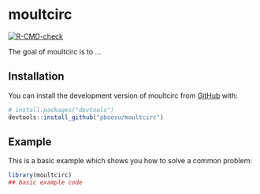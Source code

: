 
# moultcirc

  <!-- badges: start -->
  [![R-CMD-check](https://github.com/pboesu/moultcirc/workflows/R-CMD-check/badge.svg)](https://github.com/pboesu/moultcirc/actions)
  <!-- badges: end -->

The goal of moultcirc is to ...

## Installation

You can install the development version of moultcirc from [GitHub](https://github.com/) with:

``` r
# install.packages("devtools")
devtools::install_github("pboesu/moultcirc")
```

## Example

This is a basic example which shows you how to solve a common problem:

``` r
library(moultcirc)
## basic example code
```

